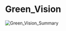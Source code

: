 # Green_Vision

![Green_Vision_Summary](https://github.com/user-attachments/assets/290ea469-efd2-4fe5-a28a-0b95b66ed1c6)
